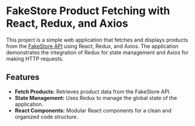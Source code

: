 # FakeStore Product Fetching with React, Redux, and Axios

This project is a simple web application that fetches and displays products from the [FakeStore API](https://fakestoreapi.com/) using React, Redux, and Axios. The application demonstrates the integration of Redux for state management and Axios for making HTTP requests.

## Features

- **Fetch Products:** Retrieves product data from the FakeStore API.
- **State Management:** Uses Redux to manage the global state of the application.
- **React Components:** Modular React components for a clean and organized code structure.

